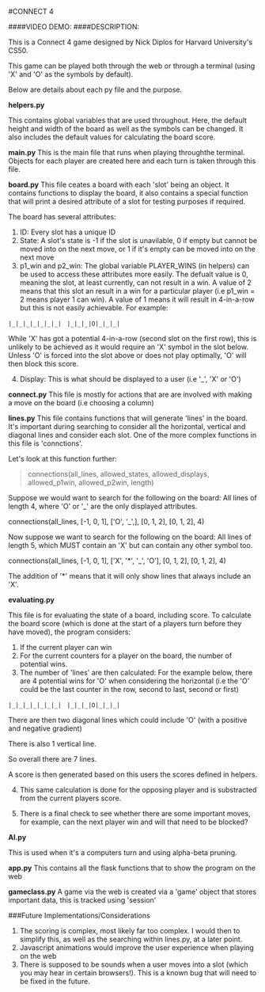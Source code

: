 #CONNECT 4

####VIDEO DEMO: <URL>
####DESCRIPTION: 

This is a Connect 4 game designed by Nick Diplos for Harvard University's CS50.

This game can be played both through the web or through a terminal (using 'X' and 'O' as the symbols by default).

Below are details about each py file and the purpose. 

**helpers.py**

This contains global variables that are used throughout. Here, the default height and width of the board as well as the symbols can be changed. It also includes the default values for calculating the board score. 

**main.py** 
This is the main file that runs when playing throughthe terminal. Objects for each player are created here and each turn is taken through this file.

**board.py** 
This file ceates a board with each 'slot' being an object. It contains functions to display the board, it also contains a special function that will print a desired attribute of a slot for testing purposes if required.

The board has several attributes: 

1.  ID: Every slot has a unique ID
2.  State: A slot's state is -1 if the slot is unavilable, 0 if empty but cannot be moved into on the next move, or 1 if it's empty can be moved into on the next move
3. p1_win and p2_win: The global variable PLAYER_WINS (in helpers) can be used to access these attributes more easily. The defualt value is 0, meaning the slot, at least currently, can not result in a win. A value of 2 means that this slot an result in a win for a particular player (i.e p1_win = 2 means player 1 can win). A value of 1 means it will result in 4-in-a-row but this is not easily achievable. For example:

 
 `|_|_|_|_|_|_|_| `
 `|_|_|_|O|_|_|_| `


While 'X' has got a potential 4-in-a-row (second slot on the first row), this is unlikely to be achieved as it would require an 'X' symbol in the slot below. Unless 'O' is forced into the slot above or does not play optimally, 'O' will then block this score. 

4. Display: This is what should be displayed to a user (i.e '_', 'X' or 'O')


**connect.py**
This file is mostly for actions that are are involved with making a move on the board (i.e choosing a column)

**lines.py**
This file contains functions that will generate 'lines' in the board. It's important during searching to consider all the horizontal, vertical and diagonal lines and consider each slot. One of the more complex functions in this file is 'connctions'.

Let's look at this function further:
> connections(all_lines, allowed_states, allowed_displays, allowed_p1win, allowed_p2win, length)

Suppose we would want to search for the following on the board: 
All lines of length 4, where 'O' or '_' are the only displayed attributes. 

connections(all_lines, [-1, 0, 1], ['O', '_',], [0, 1, 2], [0, 1, 2], 4)

Now suppose we want to search for the following on the board:
All lines of length 5, which MUST contain an 'X' but can contain any other symbol too.

connections(all_lines, [-1, 0, 1], ['X', '*', '_', 'O'], [0, 1, 2], [0, 1, 2], 4)

The addition of '*' means that it will only show lines that always include an 'X'.


**evaluating.py**

This file is for evaluating the state of a board, including score. To calculate the board score (which is done at the start of a players turn before they have moved), the program considers:

1.  If the current player can win
2.  For the current counters for a player on the board, the number of potential wins.
3.  The number of 'lines' are then calculated:
For the example below, there are 4 potential wins for 'O' when considering the horizontal (i.e the 'O' could be the last counter in the row, second to last, second or first)

 `|_|_|_|_|_|_|_| `
 `|_|_|_|O|_|_|_| `

There are then two diagonal lines which could include 'O' (with a positive and negative gradient)

There is also 1 vertical line.

So overall there are 7 lines. 

A score is then generated based on this users the scores defined in helpers.

4. This same calculation is done for the opposing player and is substracted from the current players score. 

5. There is a final check to see whether there are some important moves, for example, can the next player win and will that need to be blocked?


**AI.py**

This is used when it's a computers turn and using alpha-beta pruning. 

**app.py**
This contains all the flask functions that to show the program on the web

**gameclass.py**
A game via the web is created via a 'game' object that stores important data, this is tracked using 'session' 


###Future Implementations/Considerations
1. The scoring is complex, most likely far too complex. I would then to simplify this, as well as the searching within lines.py, at a later point. 
2. Javascript animations would improve the user experience when playing on the web
4. There is supposed to be sounds when a user moves into a slot (which you may hear in certain browsers!). This is a known bug that will need to be fixed in the future. 
